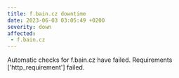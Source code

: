 ```yaml
---
title: f.bain.cz downtime
date: 2023-06-03 03:05:49 +0200
severity: down
affected:
 - f.bain.cz
---
```

Automatic checks for f.bain.cz have failed. Requirements ['http_requirement'] failed.
